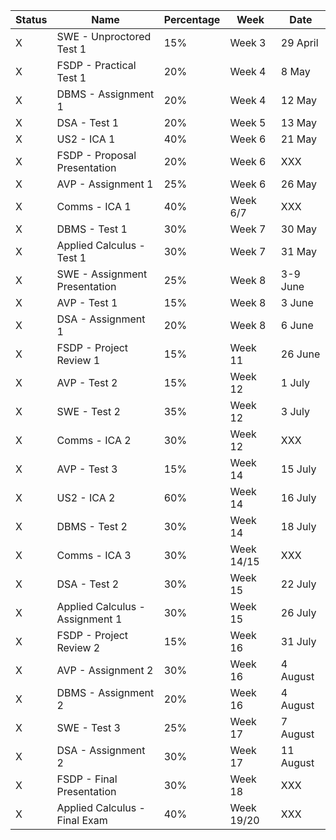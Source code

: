 | Status | Name                            | Percentage | Week       | Date      |
| ------ | ------------------------------- | ---------- | ---------- | --------- |
| X      | SWE - Unproctored Test 1        | 15%        | Week 3     | 29 April  |
| X      | FSDP - Practical Test 1         | 20%        | Week 4     | 8 May     |
| X      | DBMS - Assignment 1             | 20%        | Week 4     | 12 May    |
| X      | DSA - Test 1                    | 20%        | Week 5     | 13 May    |
| X      | US2 - ICA 1                     | 40%        | Week 6     | 21 May    |
| X      | FSDP - Proposal Presentation    | 20%        | Week 6     | XXX       |
| X      | AVP - Assignment 1              | 25%        | Week 6     | 26 May    |
| X      | Comms - ICA 1                   | 40%        | Week 6/7   | XXX       |
| X      | DBMS - Test 1                   | 30%        | Week 7     | 30 May    |
| X      | Applied Calculus - Test 1       | 30%        | Week 7     | 31 May    |
| X      | SWE - Assignment Presentation   | 25%        | Week 8     | 3-9 June  |
| X      | AVP - Test 1                    | 15%        | Week 8     | 3 June    |
| X      | DSA - Assignment 1              | 20%        | Week 8     | 6 June    |
| X      | FSDP - Project Review 1         | 15%        | Week 11    | 26 June   |
| X      | AVP - Test 2                    | 15%        | Week 12    | 1 July    |
| X      | SWE - Test 2                    | 35%        | Week 12    | 3 July    |
| X      | Comms - ICA 2                   | 30%        | Week 12    | XXX       |
| X      | AVP - Test 3                    | 15%        | Week 14    | 15 July   |
| X      | US2 - ICA 2                     | 60%        | Week 14    | 16 July   |
| X      | DBMS - Test 2                   | 30%        | Week 14    | 18 July   |
| X      | Comms - ICA 3                   | 30%        | Week 14/15 | XXX       |
| X      | DSA - Test 2                    | 30%        | Week 15    | 22 July   |
| X      | Applied Calculus - Assignment 1 | 30%        | Week 15    | 26 July   |
| X      | FSDP - Project Review 2         | 15%        | Week 16    | 31 July   |
| X      | AVP - Assignment 2              | 30%        | Week 16    | 4 August  |
| X      | DBMS - Assignment 2             | 20%        | Week 16    | 4 August  |
| X      | SWE - Test 3                    | 25%        | Week 17    | 7 August  |
| X      | DSA - Assignment 2              | 30%        | Week 17    | 11 August |
| X      | FSDP - Final Presentation       | 30%        | Week 18    | XXX       |
| X      | Applied Calculus - Final Exam   | 40%        | Week 19/20 | XXX       |

